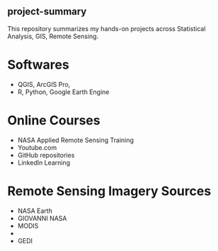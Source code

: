 ## project-summary
This repository summarizes my hands-on projects across Statistical Analysis, GIS, Remote Sensing.
# Softwares
- QGIS, ArcGIS Pro,
- R, Python, Google Earth Engine

# Online Courses
- NASA Applied Remote Sensing Training
- Youtube.com
- GitHub repositories
- LinkedIn Learning
  
 # Remote Sensing Imagery Sources
- NASA Earth
- GIOVANNI NASA
- MODIS
- 
- GEDI
